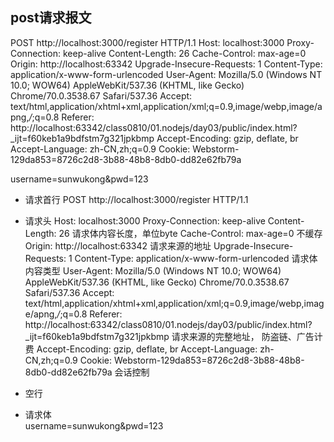 ## post请求报文
  POST http://localhost:3000/register HTTP/1.1
  Host: localhost:3000
  Proxy-Connection: keep-alive
  Content-Length: 26
  Cache-Control: max-age=0
  Origin: http://localhost:63342
  Upgrade-Insecure-Requests: 1
  Content-Type: application/x-www-form-urlencoded
  User-Agent: Mozilla/5.0 (Windows NT 10.0; WOW64) AppleWebKit/537.36 (KHTML, like Gecko) Chrome/70.0.3538.67 Safari/537.36
  Accept: text/html,application/xhtml+xml,application/xml;q=0.9,image/webp,image/apng,*/*;q=0.8
  Referer: http://localhost:63342/class0810/01.nodejs/day03/public/index.html?_ijt=f60keb1a9bdfstm7g321jpkbmp
  Accept-Encoding: gzip, deflate, br
  Accept-Language: zh-CN,zh;q=0.9
  Cookie: Webstorm-129da853=8726c2d8-3b88-48b8-8db0-dd82e62fb79a
  
  username=sunwukong&pwd=123
* 请求首行
  POST http://localhost:3000/register HTTP/1.1
* 请求头
  Host: localhost:3000
  Proxy-Connection: keep-alive
  Content-Length: 26
    请求体内容长度，单位byte
  Cache-Control: max-age=0
    不缓存
  Origin: http://localhost:63342
    请求来源的地址
  Upgrade-Insecure-Requests: 1
  Content-Type: application/x-www-form-urlencoded
    请求体内容类型
  User-Agent: Mozilla/5.0 (Windows NT 10.0; WOW64) AppleWebKit/537.36 (KHTML, like Gecko) Chrome/70.0.3538.67 Safari/537.36
  Accept: text/html,application/xhtml+xml,application/xml;q=0.9,image/webp,image/apng,*/*;q=0.8
  Referer: http://localhost:63342/class0810/01.nodejs/day03/public/index.html?_ijt=f60keb1a9bdfstm7g321jpkbmp
    请求来源的完整地址， 防盗链、广告计费
  Accept-Encoding: gzip, deflate, br
  Accept-Language: zh-CN,zh;q=0.9
  Cookie: Webstorm-129da853=8726c2d8-3b88-48b8-8db0-dd82e62fb79a 
    会话控制
* 空行
  
* 请求体  
  username=sunwukong&pwd=123